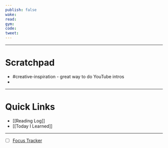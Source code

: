 ```yaml
---
publish: false
wake:
read:
gym:
code:
tweet:
---
```

***
# Scratchpad
- #creative-inspiration  - great way to do YouTube intros
- 



---
# Quick Links
- [[Reading Log]]
- [[Today I Learned]]
***
- [ ] [Focus Tracker](https://docs.google.com/spreadsheets/d/18ZL9CSRxE2z7pTKcaPGe3749GMO9Ov2UjVsRMQqShBk/edit#gid=696776801)